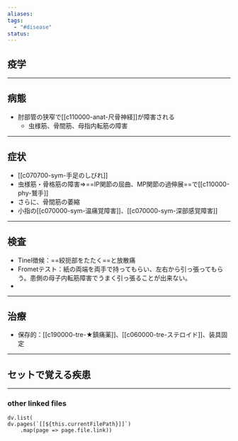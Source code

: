 ```yaml
---
aliases: 
tags:
  - "#disease"
status:
---
```

## 疫学
---
## 病態
- 肘部管の狭窄で[[c110000-anat-尺骨神経]]が障害される
	- 虫様筋、骨間筋、母指内転筋の障害
---
## 症状
- [[c070700-sym-手足のしびれ]]
- 虫様筋・骨格筋の障害⇒==IP関節の屈曲、MP関節の過伸展==で[[c110000-phy-鷲手]]
- さらに、骨間筋の萎縮
- 小指の[[c070000-sym-温痛覚障害]]、[[c070000-sym-深部感覚障害]]
---
## 検査
- Tinel徴候：==絞扼部をたたく==と放散痛
- Frometテスト：紙の両端を両手で持ってもらい、左右から引っ張ってもらう。患側の母子内転筋障害でうまく引っ張ることが出来ない。
- 
---
## 治療
- 保存的：[[c190000-tre-★鎮痛薬]]、[[c060000-tre-ステロイド]]、装具固定
---
## セットで覚える疾患
---
### other linked files
```dataviewjs
dv.list(
dv.pages(`[[${this.currentFilePath}]]`)
	.map(page => page.file.link))
```
